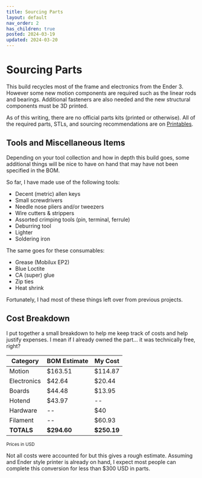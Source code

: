 ```yaml
---
title: Sourcing Parts
layout: default
nav_order: 2
has_children: true
posted: 2024-03-19
updated: 2024-03-20
---
```


# Sourcing Parts

This build recycles most of the frame and electronics from the Ender 3. However some new motion components are required such as the linear rods and bearings. Additional fasteners are also needed and the new structural components must be 3D printed.

As of this writing, there are no official parts kits (printed or otherwise). All of the required parts, STLs, and sourcing recommendations are on [Printables](https://www.printables.com/model/469280-ender-3-ng-corexy-beta).

## Tools and Miscellaneous Items

Depending on your tool collection and how in depth this build goes, some additional things will be nice to have on hand that may have not been specified in the BOM.

So far, I have made use of the following tools:

* Decent (metric) allen keys
* Small screwdrivers
* Needle nose pliers and/or tweezers
* Wire cutters & strippers
* Assorted crimping tools (pin, terminal, ferrule)
* Deburring tool
* Lighter
* Soldering iron

The same goes for these consumables:

* Grease (Mobilux EP2)
* Blue Loctite
* CA (super) glue
* Zip ties
* Heat shrink

Fortunately, I had most of these things left over from previous projects. 

## Cost Breakdown

I put together a small breakdown to help me keep track of costs and help justify expenses. I mean if I already owned the part... it was technically free, right?

| Category    | BOM Estimate | My Cost |
|-------------|--------------|---------|
| Motion      | $163.51       | $114.87  | 
| Electronics | $42.64        | $20.44   | 
| Boards      | $44.48        | $13.95   |
| Hotend      | $43.97        | --       |
| Hardware    | --            | $40      |
| Filament    | --            | $60.93   |
| **TOTALS**      | **$294.60**       | **$250.19**  |

<small>Prices in USD</small>

Not all costs were accounted for but this gives a rough estimate. Assuming and Ender style printer is already on hand, I expect most people can complete this conversion for less than $300 USD in parts.